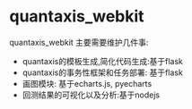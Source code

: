 # quantaxis_webkit

quantaxis_webkit 主要需要维护几件事:

- quantaxis的模板生成,简化代码生成:基于flask
- quantaxis的事务性框架和任务部署: 基于flask
- 画图模块: 基于echarts.js, pyecharts
- 回测结果的可视化以及分析:基于nodejs